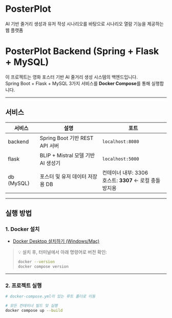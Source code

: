 # PosterPlot
AI 기반 줄거리 생성과 유저 작성 시나리오를 바탕으로 시나리오 열람 기능을 제공하는 웹 플랫폼

# PosterPlot Backend (Spring + Flask + MySQL)

이 프로젝트는 영화 포스터 기반 AI 줄거리 생성 시스템의 백엔드입니다.  
Spring Boot + Flask + MySQL 3가지 서비스를 **Docker Compose**를 통해 실행합니다.

---

## 서비스

| 서비스      | 설명                              | 포트          |
|-------------|-----------------------------------|---------------|
| backend     | Spring Boot 기반 REST API 서버     | `localhost:8080` |
| flask       | BLIP + Mistral 모델 기반 AI 생성기 | `localhost:5000` |
| db (MySQL)  | 포스터 및 유저 데이터 저장용 DB   | 컨테이너 내부: 3306<br>호스트: **3307** ← 로컬 충돌 방지용 |

---

## 실행 방법

### 1. Docker 설치

- [Docker Desktop 설치하기 (Windows/Mac)](https://www.docker.com/products/docker-desktop)

> 💡 설치 후, 터미널에서 아래 명령어로 버전 확인:
> ```bash
> docker --version
> docker compose version
> ```

---

### 2. 프로젝트 실행

```bash
# docker-compose.yml이 있는 루트 폴더로 이동

# 모든 컨테이너 빌드 및 실행
docker compose up --build
